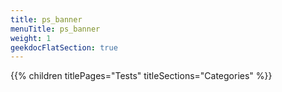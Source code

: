 ```yaml
---
title: ps_banner
menuTitle: ps_banner
weight: 1 
geekdocFlatSection: true
---
```


{{% children titlePages="Tests" titleSections="Categories" %}}
